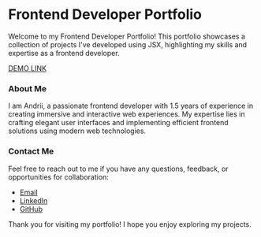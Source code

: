 # Frontend Developer Portfolio

Welcome to my Frontend Developer Portfolio! This portfolio showcases a collection of projects I've developed using JSX, highlighting my skills and expertise as a frontend developer.

[DEMO LINK](https://deandre25.github.io/frontend-developer-portfolio/)

### About Me
I am Andrii, a passionate frontend developer with 1.5 years of experience in creating immersive and interactive web experiences. My expertise lies in crafting elegant user interfaces and implementing efficient frontend solutions using modern web technologies.

### Contact Me
Feel free to reach out to me if you have any questions, feedback, or opportunities for collaboration:

- [Email](andrii.deineka.fe@gmail.com)
- [LinkedIn](https://www.linkedin.com/in/andrii-deineka/)
- [GitHub](https://github.com/deandre25)

Thank you for visiting my portfolio! I hope you enjoy exploring my projects.
